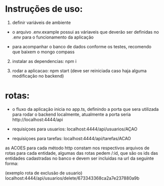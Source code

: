 # Instruções de uso:

1. definir variáveis de ambiente

- o arquivo .env.example possui as váriaveis que deverão ser definidas no .env para o funcionamento da aplicação

- para acompanhar o banco de dados conforme os testes, recomendo que baixem o mongo compass

2. instalar as dependencias: npm i

3. rodar a aplicacao: npm start (deve ser reiniciada caso haja alguma modificação no backend)

# rotas:

- o fluxo da aplicação inicia no app.ts, definindo a porta que sera utilizada para rodar o backend localmente, atualmente a porta seria http://localhost:4444/api

- requisiçoes para usuarios: localhost:4444/api/usuarios/AÇAO
- requisiçoes para tarefas: localhost:4444/api/tarefas/ACAO

as ACOES para cada método http constam nos respectivos arquivos de rotas para cada entidade,
algumas das rotas pedem /:id, que são os ids das entidades cadastradas no banco e devem ser incluidas na url da seguinte forma:

(exemplo rota de exclusão de usuario)
localhost:4444/api/usuarios/delete/673343368ca2a7e237880a9b
